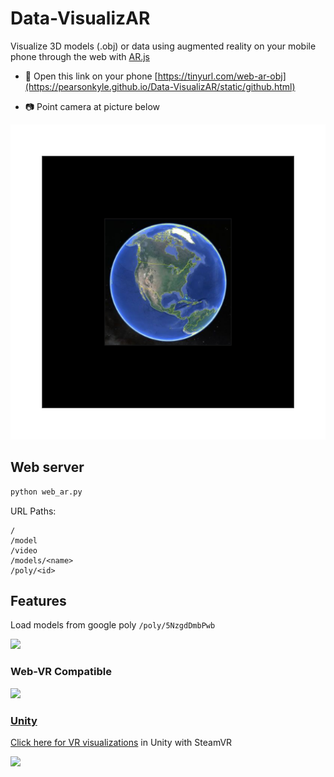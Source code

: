 # Data-VisualizAR
Visualize 3D models (.obj) or data using augmented reality on your mobile phone through the web with [AR.js](https://github.com/jeromeetienne/AR.js)

- :iphone: Open this link on your phone [https://tinyurl.com/web-ar-obj](https://pearsonkyle.github.io/Data-VisualizAR/static/github.html)

- :camera: Point camera at picture below 

![](static/patterns/pattern-earth.png)

## Web server
```python 
python web_ar.py
``` 

URL Paths: 
```
/
/model
/video
/models/<name>
/poly/<id>
```

## Features

Load models from google poly
`/poly/5NzgdDmbPwb`

![](static/videos/hirise_ar.gif)

### Web-VR Compatible
![](static/videos/sph_web_vr.gif)

### [Unity](https://unity.com/)
[Click here for VR visualizations](https://github.com/pearsonkyle/Planetary-Collision-VR) in Unity with SteamVR

![](static/videos/sph_unity_vr.gif)